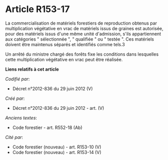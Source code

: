 # Article R153-17

La commercialisation de matériels forestiers de reproduction obtenus par multiplication végétative en vrac de matériels issus
de graines est autorisée, pour des matériels issus d'une même unité d'admission, s'ils appartiennent aux catégories "
sélectionnée ", " qualifiée " ou " testée ". Ces matériels doivent être maintenus séparés et identifiés comme tels.3

Un arrêté du ministre chargé des forêts fixe les conditions dans lesquelles cette multiplication végétative en vrac peut être
réalisée.

**Liens relatifs à cet article**

_Codifié par_:

  - Décret n°2012-836 du 29 juin 2012 (V)

_Créé par_:

  - Décret n°2012-836 du 29 juin 2012 - art. (V)

_Anciens textes_:

  - Code forestier - art. R552-18 (Ab)

_Cité par_:

  - Code forestier (nouveau) - art. R153-10 (V)
  - Code forestier (nouveau) - art. R153-14 (V)
